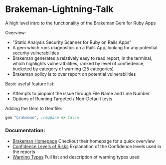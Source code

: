 # Brakeman-Lightning-Talk
A high level intro to the functionality of the Brakeman Gem for Ruby Apps

Overview:

* "Static Analysis Security Scanner for Ruby on Rails Apps"
* A gem which runs diagnostics on a Rails App, looking for any potential security vulnerabilities
* Brakeman generates a relatively easy to read report, in the terminal, which highlights vulneratbilities, ranked by level of confiedence, bucketed by category of warning (25 categories)
* Brakeman policy is to over report on potential vulnerabilities



Basic useful feature list:

 * Attempts to pinpoint the issue through File Name and Line Number
 * Options of Running Targeted / Non-Default tests



Adding the Gem to Gemfile:

```ruby 
gem "brakeman", :require => false
```

### Documentation:

* [Brakeman Homepage](http://brakemanscanner.org/) Checkout their homepage for a quick overview 
* [Confidence Levels of Risks](http://brakemanscanner.org/docs/confidence/) Explanation of the Confidence levels used in the reports
* [Warning Types](http://brakemanscanner.org/docs/warning_types/) Full list and description of warning types used
